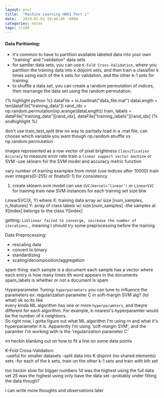 ```yaml
---
layout: post
title:  "Machine Learning HW01 Part 1"
date:   2019-02-01 19:46:40 -0800
categories: notes
tags: cs189
---
```


#### Data Paritioning:
* it's common to have to partition available labeled data into your own "training" and "validation" data sets
* for samller data sets, you can use `K-Fold Cross-Validation`, where you partition the training data into k disjoint sets, and then train a classifier k times using each of the k sets for validation, and the other k-1 sets for training.
* to shuffle a data set, you can create a random permutation of indices, then rearrange the data set using the random permutation.

{% highlight python %}
dataFile = io.loadmat("data_file.mat")
dataLength = len(dataFile["training_data"])
rand_idx = np.random.permutation(np.arange(dataLength))
train, labels = dataFile["training_data"][rand_idx], dataFile["training_labels"][rand_idx]
{% endhighlight %}



don't use train_test_split btw
no way to partially load in a .mat file, can choose which variable you want though
np.random.shuffle vs np.random.permutation


images represented as a row vector of pixel brightness
`Classification Accuracy` to measure error rate
train a `linear support vector machine` or SVM
-use sklearn for the SVM model and accuracy metric function

vary number of training examples from mnist (use indices after 10000)
train over integers(0-255) or floats(0-1) for consistency

1. create sklearn.svm model
can use `SVC(kernel=’linear’)` or `LinearSVC` for training
train new SVM instances for each training set size btw

LinearSVC(X, Y) where
X: training data array w/ size [num_samples, n_features]
Y: array of class labels w/ size [num_samples]
-the samples at X[index] belongs to the class Y[index]

getting: `Liblinear failed to converge, increase the number of iterations.`, meaning I should try some preprocessing before the training

Data Preprocessing:  
- rescaling data
- convert to binary
- standardizing
- scaling/decomposition/aggregation


spam thing:
each sample is a document
each sample has a vector where each entry is how many times ith word appears in the documents
spam_labels is whether or not a document is spam

Hyperparameter Tuning:
`hyperparamters` you can tune to influence the parameters
ex: regularization parameter C in soft-margin SVM alg? (lol what)
ok so its like  
every kinda ML algorithm has one or more `hyperparamters`, and theyre different for each algorithm.  For example, k-nearest's hyperparamter would be the number of k neighbors.  
So right now, I gotta figure out what ML algorithm I'm using rn and what it's hyperparameter it is.  Apparently I'm using 'soft-margin SVM', and the paramter I'm working with is the 'regularization parameter C'

im heckin blanking out on how to fit a line on some data points


K-Fold Cross-Validation:  
-useful for smaller datasets
-split data into K disjoint (no shared elements) sets
-for each of the k sets, train on the other k-1 sets and train with kth set

too heckin slow for bigger numbers
14 was the highest using the full data set
25 was the highest using only have the data set
	-probably under fitting the data though?

i can write more thoughts and observations later